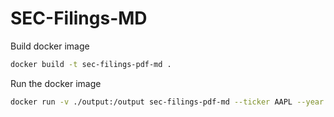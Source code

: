 # SEC-Filings-MD

Build docker image

```bash
docker build -t sec-filings-pdf-md .
```

Run the docker image

```bash
docker run -v ./output:/output sec-filings-pdf-md --ticker AAPL --year 2023 --include_amends true --filing_types 10-K --num_chunks 1 --max 8 --workers 2
```
